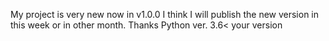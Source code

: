 My project is very new now in v1.0.0
I think I will publish the new version in this week or in other month.
Thanks
Python ver. 3.6< your version
